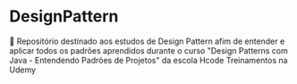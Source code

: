 # DesignPattern
🚀 Repositório destinado aos estudos de Design Pattern afim de entender e aplicar todos os padrões aprendidos durante o curso "Design Patterns com Java - Entendendo Padrões de Projetos" da escola Hcode Treinamentos na Udemy
